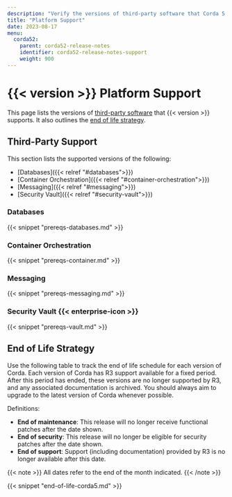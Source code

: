 ```yaml
---
description: "Verify the versions of third-party software that Corda 5.1 supports discover the end of life strategy."
title: "Platform Support"
date: 2023-08-17
menu:
  corda52:
    parent: corda52-release-notes
    identifier: corda52-release-notes-support
    weight: 900
---
```


<style>
table th:first-of-type {
    width: 60%;
}
table th:nth-of-type(2) {
    width: 40%;
}

</style>

# {{< version >}} Platform Support

This page lists the versions of [third-party software](#third-party-support) that {{< version >}} supports. It also outlines the [end of life strategy](#end-of-life-strategy).

## Third-Party Support

This section lists the supported versions of the following:
* [Databases]({{< relref "#databases">}})
* [Container Orchestration]({{< relref "#container-orchestration">}})
* [Messaging]({{< relref "#messaging">}})
* [Security Vault]({{< relref "#security-vault">}})

### Databases

{{< snippet "prereqs-databases.md" >}}

### Container Orchestration

{{< snippet "prereqs-container.md" >}}

### Messaging

{{< snippet "prereqs-messaging.md" >}}

### Security Vault {{< enterprise-icon >}}

{{< snippet "prereqs-vault.md" >}}

## End of Life Strategy
Use the following table to track the end of life schedule for each version of Corda. Each version of Corda has R3 support available for a fixed period. 
After this period has ended, these versions are no longer supported by R3, and any associated documentation is archived. You should always aim to upgrade to the latest version of Corda whenever possible.

Definitions:

* **End of maintenance**: This release will no longer receive functional patches after the date shown.
* **End of security**: This release will no longer be eligible for security patches after the date shown.
* **End of support**: Support (including documentation) provided by R3 is no longer available after this date.

{{< note >}}
All dates refer to the end of the month indicated.
{{< /note >}}

{{< snippet "end-of-life-corda5.md" >}}